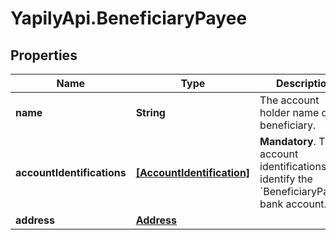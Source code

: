 # YapilyApi.BeneficiaryPayee

## Properties

Name | Type | Description | Notes
------------ | ------------- | ------------- | -------------
**name** | **String** | The account holder name of the beneficiary. | [optional] 
**accountIdentifications** | [**[AccountIdentification]**](AccountIdentification.md) | __Mandatory__. The account identifications that identify the &#x60;BeneficiaryPayee&#x60; bank account. | 
**address** | [**Address**](Address.md) |  | [optional] 


